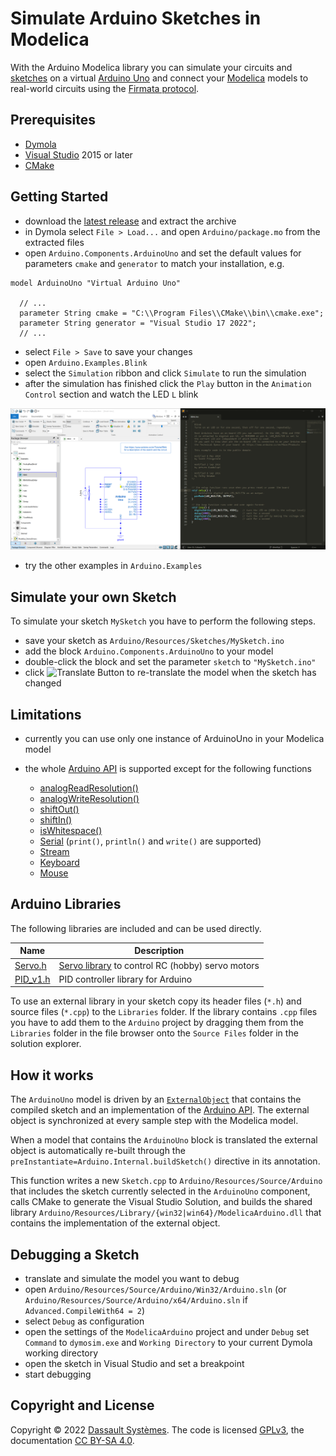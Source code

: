 # Simulate Arduino Sketches in Modelica

With the Arduino Modelica library you can simulate your circuits and [sketches](https://www.arduino.cc/en/Tutorial/Sketch) on a virtual [Arduino Uno](https://www.arduino.cc/en/Main/ArduinoBoardUno) and connect your [Modelica](https://www.modelica.org/) models to real-world circuits using the [Firmata protocol](http://www.firmata.org/).

## Prerequisites

- [Dymola](https://www.3ds.com/products-services/catia/products/dymola)
- [Visual Studio](https://visualstudio.microsoft.com/downloads/) 2015 or later
- [CMake](https://cmake.org/download/)

## Getting Started

- download the [latest release](https://github.com/CATIA-Systems/Modelica-Arduino/releases/latest) and extract the archive
- in Dymola select `File > Load...` and open `Arduino/package.mo` from the extracted files
- open `Arduino.Components.ArduinoUno` and set the default values for parameters `cmake` and `generator` to match your installation, e.g.

```Modelica
model ArduinoUno "Virtual Arduino Uno"

  // ...
  parameter String cmake = "C:\\Program Files\\CMake\\bin\\cmake.exe";
  parameter String generator = "Visual Studio 17 2022";
  // ...
```

- select `File > Save` to save your changes
- open `Arduino.Examples.Blink`
- select the `Simulation` ribbon and click `Simulate` to run the simulation
- after the simulation has finished click the `Play` button in the `Animation Control` section and watch the LED `L` blink

![Arduino.Examples.Blink](Arduino/Resources/Images/blink_example.png)

- try the other examples in `Arduino.Examples`

## Simulate your own Sketch

To simulate your sketch `MySketch` you have to perform the following steps.

- save your sketch as `Arduino/Resources/Sketches/MySketch.ino`
- add the block `Arduino.Components.ArduinoUno` to your model
- double-click the block and set the parameter `sketch` to `"MySketch.ino"`
- click ![Translate Button](Arduino/Resources/Images/translate_button.png) to re-translate the model when the sketch has changed

## Limitations

- currently you can use only one instance of ArduinoUno in your Modelica model

- the whole [Arduino API](https://www.arduino.cc/en/Reference/HomePage) is supported except for the following functions

	- [analogReadResolution()](https://www.arduino.cc/en/Reference/AnalogReadResolution)
	- [analogWriteResolution()](https://www.arduino.cc/en/Reference/AnalogWriteResolution)
	- [shiftOut()](https://www.arduino.cc/en/Reference/ShiftOut)
	- [shiftIn()](https://www.arduino.cc/en/Reference/ShiftIn)
	- [isWhitespace()](https://www.arduino.cc/en/Reference/IsWhitespace)
	- [Serial](https://www.arduino.cc/en/Reference/Serial) (`print()`, `println()` and `write()` are supported)
	- [Stream](https://www.arduino.cc/en/Reference/Stream)
	- [Keyboard](https://www.arduino.cc/en/Reference/MouseKeyboard)
	- [Mouse](https://www.arduino.cc/en/Reference/MouseKeyboard)

## Arduino Libraries

The following libraries are included and can be used directly.

| Name                            | Description |
|---------------------------------|-------------|
|[Servo.h](Libraries/Servo.h)     | [Servo library](https://www.arduino.cc/en/Reference/Servo) to control RC (hobby) servo motors |
|[PID_v1.h](Libraries/PID_v1.h)   | PID controller library for Arduino |

To use an external library in your sketch copy its header files (`*.h`) and source files (`*.cpp`) to the `Libraries` folder. If the library contains `.cpp` files you have to add them to the `Arduino` project by dragging them from the `Libraries` folder in the file browser onto the `Source Files` folder in the solution explorer.

## How it works

The `ArduinoUno` model is driven by an [`ExternalObject`](Arduino/Internal/ExternalArduino.mo) that contains the compiled sketch and an implementation of the [Arduino API](https://www.arduino.cc/reference/en/). The external object is synchronized at every sample step with the Modelica model.

When a model that contains the `ArduinoUno` block is translated the external object is automatically re-built through the `preInstantiate=Arduino.Internal.buildSketch()` directive in its annotation.

This function writes a new `Sketch.cpp` to `Arduino/Resources/Source/Arduino` that includes the sketch currently selected in the `ArduinoUno` component, calls CMake to generate the Visual Studio Solution, and builds the shared library `Arduino/Resources/Library/{win32|win64}/ModelicaArduino.dll` that contains the implementation of the external object.

## Debugging a Sketch

- translate and simulate the model you want to debug
- open `Arduino/Resources/Source/Arduino/Win32/Arduino.sln` (or `Arduino/Resources/Source/Arduino/x64/Arduino.sln` if `Advanced.CompileWith64 = 2`)
- select `Debug` as configuration
- open the settings of the `ModelicaArduino` project and under `Debug` set `Command` to `dymosim.exe` and `Working Directory` to your current Dymola working directory
- open the sketch in Visual Studio and set a breakpoint
- start debugging

## Copyright and License

Copyright &copy; 2022 [Dassault Systèmes](https://www.3ds.com/). The code is licensed [GPLv3](https://www.gnu.org/licenses/gpl-3.0.en.html), the documentation [CC BY-SA 4.0](https://creativecommons.org/licenses/by-sa/4.0/).
